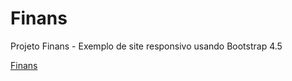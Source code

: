 # Finans
Projeto Finans - Exemplo de site responsivo usando Bootstrap 4.5

[Finans](https://marcos-gabriel.github.io/Finans/)
